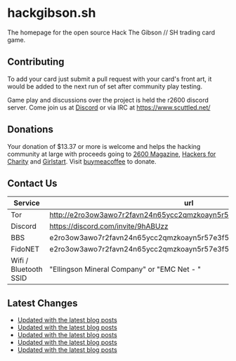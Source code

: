 # hackgibson.sh
The homepage for the open source Hack The Gibson // SH trading card game.


## Contributing

To add your card just submit a pull request with your card's front art, it would be added to the next run of set after community play testing.

Game play and discussions over the project is held the r2600 discord server. Come join us at [Discord](https://discord.com/invite/9hABUzz) or via IRC at https://www.scuttled.net/


## Donations

Your donation of $13.37 or more is welcome and helps the hacking community at large with proceeds going to [2600 Magazine](https://2600.com/), [Hackers for Charity](https://hackersforcharity.org) and [Girlstart](https://girlstart.org).  Visit [buymeacoffee](https://www.buymeacoffee.com/hackgibson.sh) to donate.


## Contact Us

Service | url
-|-
Tor | http://e2ro3ow3awo7r2favn24n65ycc2qmzkoayn5r57e3f56nvjwdcgg32ad.onion
Discord | https://discord.com/invite/9hABUzz
BBS | e2ro3ow3awo7r2favn24n65ycc2qmzkoayn5r57e3f56nvjwdcgg32ad.onion:23
FidoNET | e2ro3ow3awo7r2favn24n65ycc2qmzkoayn5r57e3f56nvjwdcgg32ad.onion:24554
Wifi / Bluetooth SSID | "Ellingson Mineral Company" or "EMC Net - <fidonet address>"

## Latest Changes
<!-- BLOG-POST-LIST:START -->
- [Updated with the latest blog posts](https://github.com/DFW2600/hackgibson.sh/commit/e59d78e7b4cfa247df2799b1cb5492655170eb7f)
- [Updated with the latest blog posts](https://github.com/DFW2600/hackgibson.sh/commit/6c694ebd982a2c732a193438a673e03cc8f9778f)
- [Updated with the latest blog posts](https://github.com/DFW2600/hackgibson.sh/commit/5d67fb137e13248d753a3964a78baf210b8c6e4d)
- [Updated with the latest blog posts](https://github.com/DFW2600/hackgibson.sh/commit/041a41c8c6c31be26ec016f373f957b91fc4c6c7)
- [Updated with the latest blog posts](https://github.com/DFW2600/hackgibson.sh/commit/dd0033d5b63880e294e3bcaa12ab3e9ce6e12ba0)
<!-- BLOG-POST-LIST:END -->
